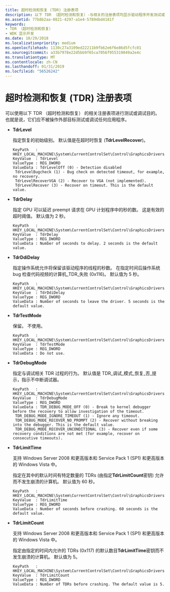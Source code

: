 ```yaml
---
title: 超时检测和恢复 (TDR) 注册表项
description: 以下 TDR （超时检测和恢复）-与相关的注册表项均显示驱动程序开发测试或调试目的。
ms.assetid: 77b8b2aa-0821-4297-a1e4-57894bd4181f
keywords:
- TDR （超时检测和恢复）
- WDK 显示开发
ms.date: 10/29/2018
ms.localizationpriority: medium
ms.openlocfilehash: 1130c27a3109ed22211b9fb62e6f6e86d5fcfc01
ms.sourcegitcommit: a33b7978e22d5bb9f65ca7056f955319049a2e4c
ms.translationtype: MT
ms.contentlocale: zh-CN
ms.lasthandoff: 01/31/2019
ms.locfileid: "56526242"
---
```

# <a name="timeout-detection-and-recovery-tdr-registry-keys"></a>超时检测和恢复 (TDR) 注册表项

可以使用以下 TDR （超时检测和恢复） 的相关注册表项进行测试或调试目的。 也就是说，它们应不被操作外部目标测试或调试任何应用程序。

-   **TdrLevel**

    指定恢复的初始级别。 默认值是在超时时恢复 (**TdrLevelRecover**)。

    ```registry
    KeyPath   : HKEY_LOCAL_MACHINE\System\CurrentControlSet\Control\GraphicsDrivers
    KeyValue  : TdrLevel
    ValueType : REG_DWORD
    ValueData : TdrLevelOff (0) - Detection disabled 
     TdrLevelBugcheck (1) - Bug check on detected timeout, for example, no recovery.
     TdrLevelRecoverVGA (2) - Recover to VGA (not implemented).
     TdrLevelRecover (3) - Recover on timeout. This is the default value.
    ```

-   **TdrDelay**

    指定 GPU 可以延迟 preempt 请求在 GPU 计划程序中的秒的数。 这是有效的超时阈值。 默认值为 2 秒。

    ```registry
    KeyPath   : HKEY_LOCAL_MACHINE\System\CurrentControlSet\Control\GraphicsDrivers
    KeyValue  : TdrDelay
    ValueType : REG_DWORD
    ValueData : Number of seconds to delay. 2 seconds is the default value.
    ```

-   **TdrDdiDelay**

    指定操作系统允许将保留该驱动程序的线程的秒数。 在指定时间后操作系统 bug 检查代码视频的计算机\_TDR\_失败 (0x116)。 默认值为 5 秒。

    ```registry
    KeyPath   : HKEY_LOCAL_MACHINE\System\CurrentControlSet\Control\GraphicsDrivers
    KeyValue  : TdrDdiDelay
    ValueType : REG_DWORD
    ValueData : Number of seconds to leave the driver. 5 seconds is the default value.
    ```

-   **TdrTestMode**

    保留。 不使用。

    ```registry
    KeyPath   : HKEY_LOCAL_MACHINE\System\CurrentControlSet\Control\GraphicsDrivers
    KeyValue  : TdrTestMode
    ValueType : REG_DWORD
    ValueData : Do not use.
    ```

-   **TdrDebugMode**

    指定与调试相关 TDR 过程的行为。 默认值是 TDR\_调试\_模式\_恢复\_否\_提示，指示不中断调试器。

    ```registry
    KeyPath   : HKEY_LOCAL_MACHINE\System\CurrentControlSet\Control\GraphicsDrivers
    KeyValue  : TdrDebugMode
    ValueType : REG_DWORD
    ValueData : TDR_DEBUG_MODE_OFF (0) - Break to kernel debugger before the recovery to allow investigation of the timeout. 
     TDR_DEBUG_MODE_IGNORE_TIMEOUT (1) - Ignore any timeout.
     TDR_DEBUG_MODE_RECOVER_NO_PROMPT (2) - Recover without breaking into the debugger. This is the default value.
     TDR_DEBUG_MODE_RECOVER_UNCONDITIONAL (3) - Recover even if some recovery conditions are not met (for example, recover on consecutive timeouts).
    ```

-   **TdrLimitTime**

    支持 Windows Server 2008 和更高版本和 Service Pack 1 (SP1) 和更高版本的 Windows Vista 中。

    指定在其中的默认时间有特定数量的 TDRs (由指定**TdrLimitCount**密钥) 允许而不发生崩溃的计算机。 默认值为 60 秒。

    ```registry
    KeyPath   : HKEY_LOCAL_MACHINE\System\CurrentControlSet\Control\GraphicsDrivers
    KeyValue  : TdrLimitTime
    ValueType : REG_DWORD
    ValueData : Number of seconds before crashing. 60 seconds is the default value.
    ```

-   **TdrLimitCount**

    支持 Windows Server 2008 和更高版本和 Service Pack 1 (SP1) 和更高版本的 Windows Vista 中。

    指定由指定的时间内允许的 TDRs (0x117) 的默认数目**TdrLimitTime**密钥而不发生崩溃的计算机。 默认值为 5。

    ```registry
    KeyPath   : HKEY_LOCAL_MACHINE\System\CurrentControlSet\Control\GraphicsDrivers
    KeyValue  : TdrLimitCount
    ValueType : REG_DWORD
    ValueData : Number of TDRs before crashing. The default value is 5.
    ```

